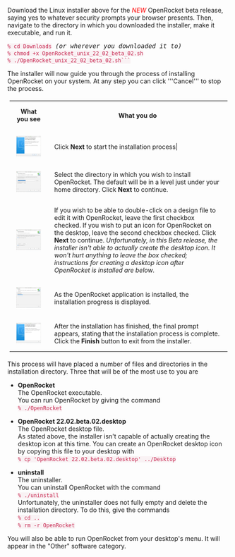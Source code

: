 <style>
	code {
    color: #c7254e;
    background-color: #f9f2f4;
  }
	th, td {
	  padding: 15px;
	}
  table {
	  padding: 5px;
	}
</style>

Download the Linux installer above for the <font
color="red"><i>NEW</i></font> OpenRocket beta release, saying yes to
whatever security prompts your browser presents. Then, navigate to the
directory in which you downloaded the installer, make it executable,
and run it.
<html>
<pre>
<code>% cd Downloads</code> <em>(or wherever you downloaded it to)</em>
<code>% chmod +x OpenRocket_unix_22_02_beta_02.sh
% ./OpenRocket_unix_22_02_beta_02.sh```</code>
</pre>
</html>

The installer will now guide you through the process of installing
OpenRocket on your system. At any step you can click '''Cancel''' to
stop the process.
<html>
  <table class="left">
    <tr>
        <th style="text-align:center">
		  What you see
	    </th>
		<th style="text-align:center">
		  What you do
	    </th>
    </tr>
    <tr>
      <td>
        <img src="downloads/instructions/img/Linux_22.02.beta.02/linux-1.png" alt="Installation Wizard Welcome" width="240">
      </td>
      <td>
        Click <strong>Next</strong> to start the installation process|
      </td>
    </tr>
    <tr>
      <td>
        <img src="downloads/instructions/img/Linux_22.02.beta.02/linux-2.png" alt="Select Destination Directory" width="240">
      </td>
      <td>
        Select the directory in which you wish to install OpenRocket. The
        default will be in a level just under your home directory. Click
        <strong>Next</strong> to continue.
      </td>
    </tr>
    <tr>
      <td>
	    <img src="downloads/instructions/img/Linux_22.02.beta.02/linux-3.png" alt="Enable File Association" width="240">
	  </td>
      <td>
	    If you wish to be able to double-click on a design file to
		edit it with OpenRocket, leave the first checkbox checked. If
		you wish to put an icon for OpenRocket on the desktop, leave
		the second checkbox checked. Click <strong>Next</strong> to
		continue. <em>Unfortunately, in this Beta release, the installer
		isn't able to actually create the desktop icon. It won't hurt
		anything to leave the box checked; instructions for creating a
		desktop icon after OpenRocket is installed are below.</em>
      </td>
    </tr>
    <tr>
      <td>
	    <img src="downloads/instructions/img/Linux_22.02.beta.02/linux-4.png" alt="Installation Progress" width="240">
      </td>
      <td>
	    As the OpenRocket application is installed, the installation
	    progress is displayed.
	  </td>
    </tr>
    <tr>
      <td>
	    <img src="downloads/instructions/img/Linux_22.02.beta.02/linux-5.png" alt="Final Prompt" width="240">
	  </td>
      <td>
	    After the installation has finished, the final prompt appears,
	    stating that the installation process is complete. Click the
	    <strong>Finish</strong> button to exit from the installer.
	  </td>
    </tr>
  </table>
</html>

This process will have placed a number of files and directories in the
installation directory. Three that will be of the most use to you are

- **OpenRocket**\
  The OpenRocket executable.\
  You can run OpenRocket by giving the command\
  ```% ./OpenRocket```
  
- **OpenRocket 22.02.beta.02.desktop**\
  The OpenRocket desktop file.\
  As stated above, the installer isn't capable of actually creating the desktop icon at this time. You can create an OpenRocket desktop icon by copying this file to your desktop with\
  ```% cp 'OpenRocket 22.02.beta.02.desktop' ../Desktop```

- **uninstall**\
  The uninstaller.\
  You can uninstall OpenRocket with the command\
  ```% ./uninstall```\
  Unfortunately, the uninstaller does not fully empty and delete the installation directory.  To do this, give the commands\
  ```% cd ..```\
  ```% rm -r OpenRocket```

You will also be able to run OpenRocket from your desktop's menu.  It will appear in the "Other" software category.
